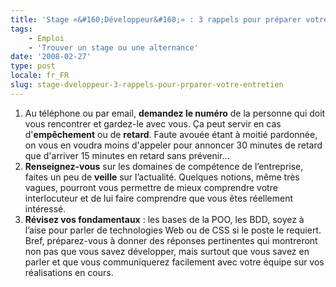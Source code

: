 ```yaml
---
title: 'Stage «&#160;Développeur&#160;» : 3 rappels pour préparer votre entretien'
tags:
    - Emploi
    - 'Trouver un stage ou une alternance'
date: '2008-02-27'
type: post
locale: fr_FR
slug: stage-dveloppeur-3-rappels-pour-prparer-votre-entretien
---
```


1.  Au t&#233;l&#233;phone ou par email, **demandez le num&#233;ro** de la personne qui doit vous rencontrer et gardez-le avec vous. &#199;a peut servir en cas d'**emp&#234;chement** ou de **retard**. Faute avou&#233;e &#233;tant &#224; moiti&#233; pardonn&#233;e, on vous en voudra moins d'appeler pour annoncer 30 minutes de retard que d'arriver 15 minutes en retard sans pr&#233;venir…
2.  **Renseignez-vous** sur les domaines de comp&#233;tence de l&#8217;entreprise, faites un peu de **veille** sur l&#8217;actualit&#233;. Quelques notions, m&#234;me tr&#232;s vagues, pourront vous permettre de mieux comprendre votre interlocuteur et de lui faire comprendre que vous &#234;tes r&#233;ellement int&#233;ress&#233;.
3.  **R&#233;visez vos fondamentaux**&nbsp;: les bases de la POO, les BDD, soyez &#224; l&#8217;aise pour parler de technologies Web ou de CSS si le poste le requiert. Bref, pr&#233;parez-vous &#224; donner des r&#233;ponses pertinentes qui montreront non pas que vous savez d&#233;velopper, mais surtout que vous savez en parler et que vous communiquerez facilement avec votre &#233;quipe sur vos r&#233;alisations en cours.
